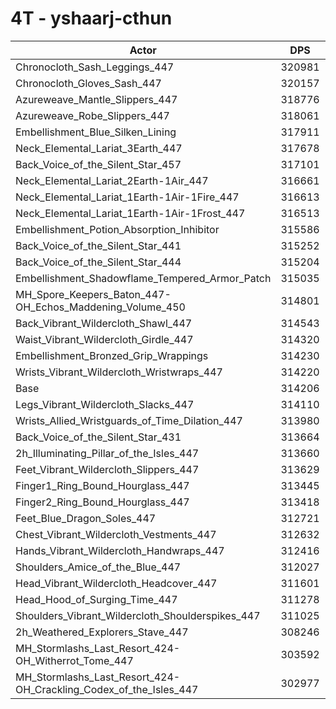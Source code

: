 # 4T - yshaarj-cthun
| Actor | DPS | Increase |
|---|:---:|:---:|
|Chronocloth_Sash_Leggings_447|320981|2.16%|
|Chronocloth_Gloves_Sash_447|320157|1.89%|
|Azureweave_Mantle_Slippers_447|318776|1.45%|
|Azureweave_Robe_Slippers_447|318061|1.23%|
|Embellishment_Blue_Silken_Lining|317911|1.18%|
|Neck_Elemental_Lariat_3Earth_447|317678|1.11%|
|Back_Voice_of_the_Silent_Star_457|317101|0.92%|
|Neck_Elemental_Lariat_2Earth-1Air_447|316661|0.78%|
|Neck_Elemental_Lariat_1Earth-1Air-1Fire_447|316613|0.77%|
|Neck_Elemental_Lariat_1Earth-1Air-1Frost_447|316513|0.73%|
|Embellishment_Potion_Absorption_Inhibitor|315586|0.44%|
|Back_Voice_of_the_Silent_Star_441|315252|0.33%|
|Back_Voice_of_the_Silent_Star_444|315204|0.32%|
|Embellishment_Shadowflame_Tempered_Armor_Patch|315035|0.26%|
|MH_Spore_Keepers_Baton_447-OH_Echos_Maddening_Volume_450|314801|0.19%|
|Back_Vibrant_Wildercloth_Shawl_447|314543|0.11%|
|Waist_Vibrant_Wildercloth_Girdle_447|314320|0.04%|
|Embellishment_Bronzed_Grip_Wrappings|314230|0.01%|
|Wrists_Vibrant_Wildercloth_Wristwraps_447|314220|0.00%|
|Base|314206|0.00%|
|Legs_Vibrant_Wildercloth_Slacks_447|314110|-0.03%|
|Wrists_Allied_Wristguards_of_Time_Dilation_447|313980|-0.07%|
|Back_Voice_of_the_Silent_Star_431|313664|-0.17%|
|2h_Illuminating_Pillar_of_the_Isles_447|313660|-0.17%|
|Feet_Vibrant_Wildercloth_Slippers_447|313629|-0.18%|
|Finger1_Ring_Bound_Hourglass_447|313445|-0.24%|
|Finger2_Ring_Bound_Hourglass_447|313418|-0.25%|
|Feet_Blue_Dragon_Soles_447|312721|-0.47%|
|Chest_Vibrant_Wildercloth_Vestments_447|312632|-0.50%|
|Hands_Vibrant_Wildercloth_Handwraps_447|312416|-0.57%|
|Shoulders_Amice_of_the_Blue_447|312027|-0.69%|
|Head_Vibrant_Wildercloth_Headcover_447|311601|-0.83%|
|Head_Hood_of_Surging_Time_447|311278|-0.93%|
|Shoulders_Vibrant_Wildercloth_Shoulderspikes_447|311025|-1.01%|
|2h_Weathered_Explorers_Stave_447|308246|-1.90%|
|MH_Stormlashs_Last_Resort_424-OH_Witherrot_Tome_447|303592|-3.38%|
|MH_Stormlashs_Last_Resort_424-OH_Crackling_Codex_of_the_Isles_447|302977|-3.57%|
